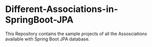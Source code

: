 # Different-Associations-in-SpringBoot-JPA  
This Repository contains the sample projects of all the Assosciations available with Spring Boot JPA database.
